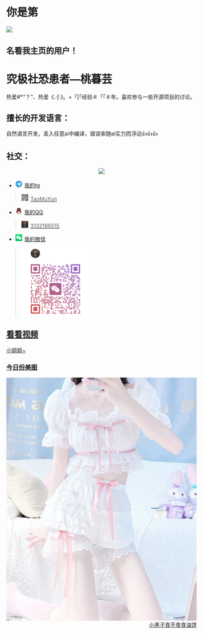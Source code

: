 # **你是第**
<img align="float: right" src="https://count.getloli.com/get/@:TaoMuYun?theme=rule">

<div style="clear: both; height: 0; overflow: hidden; margin: 0; padding: 0;"></div> 

## **名看我主页的用户！**

# 究极社恐患者—桃暮芸

热爱#*“？”、热爱《.·[·》。=「[「经验＃「「＃年。喜欢参与一些开源项目的讨论。

## 擅长的开发语言：

自然语言开发，丢入任意ai中编译，错误率随ai实力而浮动👍👍👍

## **社交：**
<div align="center">
<img src="output.gif">
</div>


-   <img src="Tg.png" style="height: 18px; width: 18px; margin-right: 6px;" /><a href="https://t.me/TaoMuYun">我的tg
   ><img src="TgT.png" style="height: 18px; width: 18px; margin-right: 6px;" />TaoMuYun
-   <img src="QQ.png" style="height: 18px; width: 18px; margin-right: 6px;" /><a href="https://qm.qq.com/q/uWyj3g6s9O">我的QQ
   ><img src="QT.png" style="height: 18px; width: 18px; margin-right: 6px;" />3132186515
-   <img src="a.png" style="height: 18px; width: 18px; margin-right: 6px;" /><a href="">我的微信
   ><img src="vx.png" style="height: 180px; width: 180px; margin-right: 60px;" />

## **看看视频**
<a href="https://v2.api-m.com/api/meinv?return=302">小姐姐~<br>
### **<a href="https://api.kxzjoker.cn/api/wallhere?type=bs">今日份美图**
<img style="float: right;" src="美图202507020159.png">
<div style="clear: both; height: 0; overflow: hidden; margin: 0; padding: 0;"></div>

<div align="right"><a href="http://cxk.fan/api.php">小黑子食不食食油饼</a></div>
